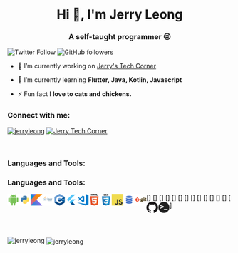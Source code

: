 <h1 align="center">Hi 👋, I'm Jerry Leong</h1>
<h3 align="center">A self-taught programmer 😜</h3>

![Twitter Follow](https://img.shields.io/twitter/follow/JerryLeong13?label=JerryLeong13&logo=twitter&style=for-the-badge)
![GitHub followers](https://img.shields.io/github/followers/jerryleongjunfai?logo=GitHub&style=for-the-badge)

- 🔭 I’m currently working on  [Jerry's Tech Corner](https://www.youtube.com/c/JerrysTechCorner/featured)

- 🌱 I’m currently learning **Flutter, Java, Kotlin, Javascript**

- ⚡ Fun fact **I love to cats and chickens.**

### Connect with me:

<a href="https://twitter.com/JerryLeong13" target="blank"><img src="https://cdn.jsdelivr.net/npm/simple-icons@3.0.1/icons/twitter.svg" alt="jerryleong" height="22" width="22" /></a>
<a href="https://www.youtube.com/c/JerrysTechCorner/featured" target="blank"><img src="https://cdn.jsdelivr.net/npm/simple-icons@3.0.1/icons/youtube.svg" alt="Jerry Tech Corner" height="22" width="22" /></a>


<br />

### Languages and Tools:

### Languages and Tools:

[<img align="left" alt="Sass" width="26px" src="https://raw.githubusercontent.com/github/explore/80688e429a7d4ef2fca1e82350fe8e3517d3494d/topics/android/android.png" />]
[<img align="left" alt="Gatsby" width="26px" src="https://raw.githubusercontent.com/github/explore/80688e429a7d4ef2fca1e82350fe8e3517d3494d/topics/python/python.png" />]
[<img align="left" alt="React" width="26px" src="https://raw.githubusercontent.com/github/explore/80688e429a7d4ef2fca1e82350fe8e3517d3494d/topics/kotlin/kotlin.png" />]
[<img align="left" alt="GraphQL" width="26px" src="https://raw.githubusercontent.com/github/explore/80688e429a7d4ef2fca1e82350fe8e3517d3494d/topics/java/java.png" />]
[<img align="left" alt="Node.js" width="26px" src="https://raw.githubusercontent.com/github/explore/80688e429a7d4ef2fca1e82350fe8e3517d3494d/topics/cpp/cpp.png" />]
[<img align="left" alt="Deno" width="26px" src="https://raw.githubusercontent.com/github/explore/cebd63002168a05a6a642f309227eefeccd92950/topics/flutter/flutter.png" />]
[<img align="left" alt="Visual Studio Code" width="26px" src="https://raw.githubusercontent.com/github/explore/80688e429a7d4ef2fca1e82350fe8e3517d3494d/topics/visual-studio-code/visual-studio-code.png" />]
[<img align="left" alt="HTML5" width="26px" src="https://raw.githubusercontent.com/github/explore/80688e429a7d4ef2fca1e82350fe8e3517d3494d/topics/html/html.png" />]
[<img align="left" alt="CSS3" width="26px" src="https://raw.githubusercontent.com/github/explore/80688e429a7d4ef2fca1e82350fe8e3517d3494d/topics/css/css.png" />]
[<img align="left" alt="JavaScript" width="26px" src="https://raw.githubusercontent.com/github/explore/80688e429a7d4ef2fca1e82350fe8e3517d3494d/topics/javascript/javascript.png" />]
[<img align="left" alt="SQL" width="26px" src="https://raw.githubusercontent.com/github/explore/80688e429a7d4ef2fca1e82350fe8e3517d3494d/topics/sql/sql.png" />]
[<img align="left" alt="Git" width="26px" src="https://raw.githubusercontent.com/github/explore/80688e429a7d4ef2fca1e82350fe8e3517d3494d/topics/git/git.png" />]
[<img align="left" alt="GitHub" width="26px" src="https://raw.githubusercontent.com/github/explore/78df643247d429f6cc873026c0622819ad797942/topics/github/github.png" />]
[<img align="left" alt="HTML5" width="26px" src="https://raw.githubusercontent.com/github/explore/80688e429a7d4ef2fca1e82350fe8e3517d3494d/topics/terminal/terminal.png" />]

<br />
<br />

<p><img align="left" src="https://github-readme-stats.vercel.app/api/top-langs/?username=jerryleongjunfai&layout=compact&hide=html" alt="jerryleong" /></p>

<p>&nbsp;<img align="center" src="https://github-readme-stats.vercel.app/api?username=jerryleongjunfai&show_icons=true" alt="jerryleong" /></p>
